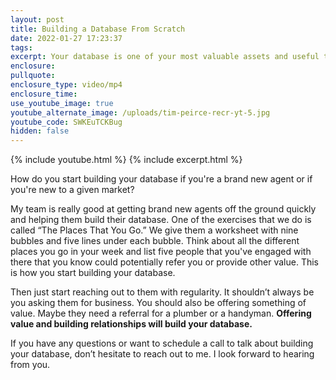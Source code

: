 ```yaml
---
layout: post
title: Building a Database From Scratch
date: 2022-01-27 17:23:37
tags:
excerpt: Your database is one of your most valuable assets and useful tools.
enclosure:
pullquote:
enclosure_type: video/mp4
enclosure_time:
use_youtube_image: true
youtube_alternate_image: /uploads/tim-peirce-recr-yt-5.jpg
youtube_code: SWKEuTCKBug
hidden: false
---
```

{% include youtube.html %} {% include excerpt.html %}&nbsp;

How do you start building your database if you're a brand new agent or if you're new to a given market?

My team is really good at getting brand new agents off the ground quickly and helping them build their database. One of the exercises that we do is called “The Places That You Go.” We give them a worksheet with nine bubbles and five lines under each bubble. Think about all the different places you go in your week and list five people that you've engaged with there that you know could potentially refer you or provide other value. This is how you start building your database.

Then just start reaching out to them with regularity. It shouldn’t always be you asking them for business. You should also be offering something of value. Maybe they need a referral for a plumber or a handyman. **Offering value and building relationships will build your database.**

If you have any questions or want to schedule a call to talk about building your database, don’t hesitate to reach out to me. I look forward to hearing from you.
